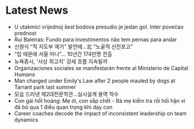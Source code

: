 # Latest News
-  U utakmici vrijednoj šest bodova presudio je jedan gol. Inter povećao prednost
-  Rui Baleiras: Fundo para investimentos não tem pernas para andar
-  신원식 “적 지도부 제거” 발언에…北 “노골적 선전포고”
-  “집 때문에 서울 떠나”… 10년간 174만명 전출
-  뉴욕증시, '사상 최고치' 강세 흐름 지속될까
-  Organizaciones sociales se manifestarán frente al Ministerio de Capital Humano
-  Man charged under Emily's Law after 2 people mauled by dogs at Tarrant park last summer
-  모습 드러낸 제2대전문학관…실시설계 용역 착수
-  Con gái hốt hoảng: Mẹ ơi, con sắp chết - Bà mẹ kiểm tra rồi hối hận vì đã bỏ qua 1 điều quan trọng khi dạy con
-  Career coaches decode the impact of inconsistent leadership on team dynamics
